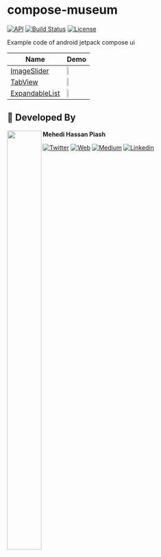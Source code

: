 # compose-museum 
[![API](https://img.shields.io/badge/API-21%2B-brightgreen.svg?style=flat)](https://android-arsenal.com/api?level=21)
[![Build Status](https://travis-ci.org/skydoves/TheMovies2.svg?branch=master)](https://travis-ci.org/piashcse/Hilt-MVVM-Compose-Movie)
<a href="https://github.com/piashcse"><img alt="License" src="https://img.shields.io/static/v1?label=GitHub&message=piashcse&color=C51162"/></a>

Example code of android jetpack compose ui 

Name | Demo
----  | ----
[ImageSlider](https://github.com/piashcse/compose-museum/blob/master/app/src/main/java/com/piashcse/compose_museum/screens/ImageSlider.kt) | <img src="https://github.com/piashcse/compose-museum/blob/master/screenshots/gif/slider.gif" width="30%" height="50%"> 
[TabView](https://github.com/piashcse/compose-museum/blob/master/app/src/main/java/com/piashcse/compose_museum/screens/TabScreen.kt) | <img src="https://github.com/piashcse/compose-museum/blob/master/screenshots/gif/tabview.gif" width="30%" height="50%"> 
[ExpandableList](https://github.com/piashcse/compose-museum/blob/master/app/src/main/java/com/piashcse/compose_museum/screens/ExpandaleList.kt) | <img src="https://github.com/piashcse/compose-museum/blob/master/screenshots/gif/expandable.gif" width="30%" height="50%"> 

## 👨 Developed By

<a href="https://twitter.com/piashcse" target="_blank">
  <img src="https://avatars.githubusercontent.com/piashcse" height="50%" width="80" align="left">
</a>

**Mehedi Hassan Piash**

[![Twitter](https://img.shields.io/badge/-twitter-grey?logo=twitter)](https://twitter.com/piashcse)
[![Web](https://img.shields.io/badge/-web-grey?logo=appveyor)](https://piashcse.github.io/)
[![Medium](https://img.shields.io/badge/-medium-grey?logo=medium)](https://medium.com/@piashcse)
[![Linkedin](https://img.shields.io/badge/-linkedin-grey?logo=linkedin)](https://www.linkedin.com/in/piashcse/)

